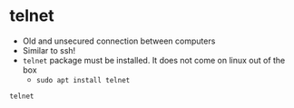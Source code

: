 # telnet

- Old and unsecured connection between computers
- Similar to ssh!
- `telnet` package must be installed. It does not come on linux out of the box
  - `sudo apt install telnet`

```sh
telnet
```
